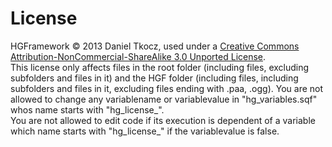 # License
HGFramework © 2013 Daniel Tkocz, used under a [Creative Commons Attribution-NonCommercial-ShareAlike 3.0 Unported License](http://creativecommons.org/licenses/by-nc-sa/3.0/).  
This license only affects files in the root folder (including files, excluding subfolders and files in it) and the HGF folder (including files, including subfolders and files in it, excluding files ending with .paa, .ogg). 
You are not allowed to change any variablename or variablevalue in "hg_variables.sqf" whos name starts with "hg_license_".  
You are not allowed to edit code if its execution is dependent of a variable which name starts with "hg_license_" if the variablevalue is false.  